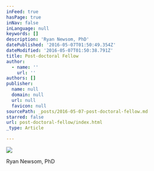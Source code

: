 ```yaml
---
inFeed: true
hasPage: true
inNav: false
inLanguage: null
keywords: []
description: 'Ryan Newsom, PhD'
datePublished: '2016-05-07T01:50:49.354Z'
dateModified: '2016-05-07T01:50:38.791Z'
title: Post-doctoral Fellow
author:
  - name: ''
    url: ''
authors: []
publisher:
  name: null
  domain: null
  url: null
  favicon: null
sourcePath: _posts/2016-05-07-post-doctoral-fellow.md
starred: false
url: post-doctoral-fellow/index.html
_type: Article

---
```

![](https://the-grid-user-content.s3-us-west-2.amazonaws.com/95341502-ffb2-4aea-b658-d1df6be27491.jpg)

Ryan Newsom, PhD